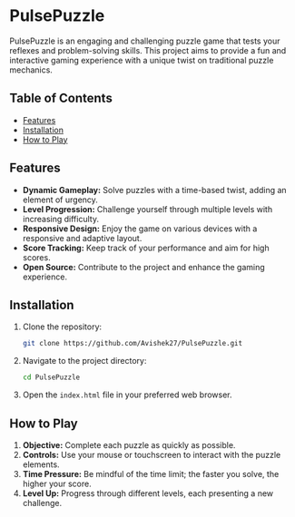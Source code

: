 
# PulsePuzzle

PulsePuzzle is an engaging and challenging puzzle game that tests your reflexes and problem-solving skills. This project aims to provide a fun and interactive gaming experience with a unique twist on traditional puzzle mechanics.

## Table of Contents

- [Features](#features)
- [Installation](#installation)
- [How to Play](#how-to-play)


## Features

- **Dynamic Gameplay:** Solve puzzles with a time-based twist, adding an element of urgency.
- **Level Progression:** Challenge yourself through multiple levels with increasing difficulty.
- **Responsive Design:** Enjoy the game on various devices with a responsive and adaptive layout.
- **Score Tracking:** Keep track of your performance and aim for high scores.
- **Open Source:** Contribute to the project and enhance the gaming experience.

## Installation

1. Clone the repository:

   ```bash
   git clone https://github.com/Avishek27/PulsePuzzle.git
   ```

2. Navigate to the project directory:

   ```bash
   cd PulsePuzzle
   ```

3. Open the `index.html` file in your preferred web browser.

## How to Play

1. **Objective:** Complete each puzzle as quickly as possible.
2. **Controls:** Use your mouse or touchscreen to interact with the puzzle elements.
3. **Time Pressure:** Be mindful of the time limit; the faster you solve, the higher your score.
4. **Level Up:** Progress through different levels, each presenting a new challenge.
